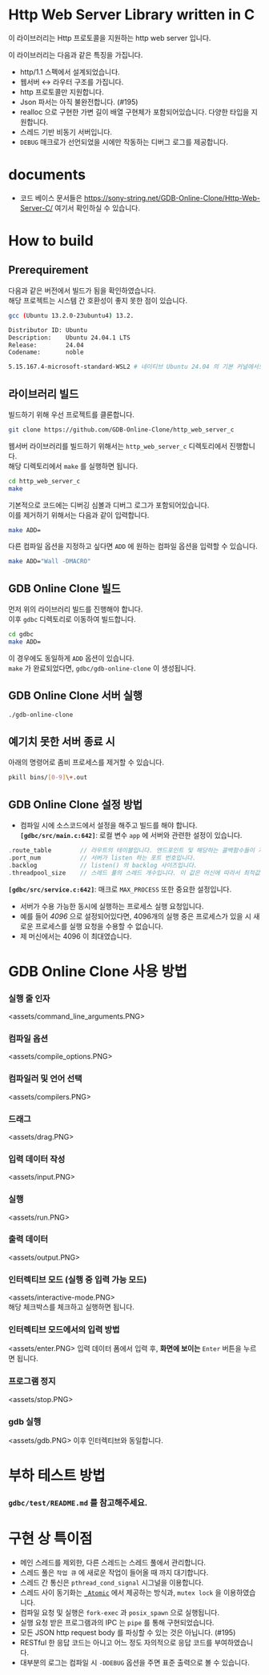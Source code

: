 # Http Web Server Library written in C

이 라이브러리는 Http 프로토콜을 지원하는 http web server 입니다.   
   
이 라이브러리는 다음과 같은 특징을 가집니다.
- http/1.1 스펙에서 설계되었습니다.
- 웹서버 ↔ 라우터 구조를 가집니다.
- http 프로토콜만 지원합니다.
- Json 파서는 아직 불완전합니다. (#195)
- realloc 으로 구현한 가변 길이 배열 구현체가 포함되어있습니다. 다양한 타입을 지원합니다.
- 스레드 기반 비동기 서버입니다.
- `DEBUG` 매크로가 선언되었을 시에만 작동하는 디버그 로그를 제공합니다.

# documents
- 코드 베이스 문서들은 <https://sony-string.net/GDB-Online-Clone/Http-Web-Server-C/> 여기서 확인하실 수 있습니다.

# How to build

## Prerequirement
다음과 같은 버전에서 빌드가 됨을 확인하였습니다.   
해당 프로젝트는 시스템 간 호환성이 좋지 못한 점이 있습니다.
```bash
gcc (Ubuntu 13.2.0-23ubuntu4) 13.2.

Distributor ID: Ubuntu
Description:    Ubuntu 24.04.1 LTS
Release:        24.04
Codename:       noble

5.15.167.4-microsoft-standard-WSL2 # 네이티브 Ubuntu 24.04 의 기본 커널에서도 문제 없을 것으로 생각됩니다
```

## 라이브러리 빌드
빌드하기 위해 우선 프로젝트를 클론합니다.   
```bash
git clone https://github.com/GDB-Online-Clone/http_web_server_c
```
   
웹서버 라이브러리를 빌드하기 위해서는 `http_web_server_c` 디렉토리에서 진행합니다.   
해당 디렉토리에서 `make` 를 실행하면 됩니다.
```bash
cd http_web_server_c
make
```
   
기본적으로 코드에는 디버깅 심볼과 디버그 로그가 포함되어있습니다.   
이를 제거하기 위해서는 다음과 같이 입력합니다.
```bash
make ADD=
```
   
다른 컴파일 옵션을 지정하고 싶다면 `ADD` 에 원하는 컴파일 옵션을 입력할 수 있습니다.
```bash
make ADD="Wall -DMACRO"
```

## GDB Online Clone 빌드
먼저 위의 라이브러리 빌드를 진행해야 합니다.   
이후 `gdbc` 디렉토리로 이동하여 빌드합니다.
```bash
cd gdbc
make ADD=
```
이 경우에도 동일하게 `ADD` 옵션이 있습니다.   
`make` 가 완료되었다면, `gdbc/gdb-online-clone` 이 생성됩니다.

## GDB Online Clone 서버 실행
```bash
./gdb-online-clone
```

## 예기치 못한 서버 종료 시
아래의 명령어로 좀비 프로세스를 제거할 수 있습니다.
```bash
pkill bins/[0-9]\+.out
```

## GDB Online Clone 설정 방법
- 컴파일 시에 소스코드에서 설정을 해주고 빌드를 해야 합니다.
**`[gdbc/src/main.c:642]`**: 로컬 변수 `app` 에 서버와 관련한 설정이 있습니다.
```c
.route_table        // 라우트의 테이블입니다. 엔드포인트 및 해당하는 콜백함수들이 저장되어 있습니다. 
.port_num           // 서버가 listen 하는 포트 번호입니다.
.backlog            // listen() 의 backlog 사이즈입니다.
.threadpool_size    // 스레드 풀의 스레드 개수입니다. 이 값은 머신에 따라서 최적값이 변화할 수 있습니다.
```

**`[gdbc/src/service.c:642]`**: 매크로 `MAX_PROCESS` 또한 중요한 설정입니다.
- 서버가 수용 가능한 동시에 실행하는 프로세스 실행 요청입니다.
- 예를 들어 *4096* 으로 설정되어있다면, 4096개의 실행 중은 프로세스가 있을 시 새로운 프로세스를 실행 요청을 수용할 수 없습니다.
- 제 머신에서는 4096 이 최대였습니다.

# GDB Online Clone 사용 방법 
### 실행 줄 인자
<assets/command_line_arguments.PNG>

### 컴파일 옵션
<assets/compile_options.PNG>

### 컴파일러 및 언어 선택
<assets/compilers.PNG>

### 드래그
<assets/drag.PNG>

### 입력 데이터 작성
<assets/input.PNG>

### 실행
<assets/run.PNG>

### 출력 데이터
<assets/output.PNG>

### 인터렉티브 모드 (실행 중 입력 가능 모드)
<assets/interactive-mode.PNG>   
해당 체크박스를 체크하고 실행하면 됩니다.

### 인터렉티브 모드에서의 입력 방법
<assets/enter.PNG>
입력 데이터 폼에서 입력 후, **화면에 보이는** `Enter` 버튼을 누르면 됩니다.

### 프로그램 정지
<assets/stop.PNG>

### gdb 실행
<assets/gdb.PNG>
이후 인터렉티브와 동일합니다.
   
# 부하 테스트 방법
### `gdbc/test/README.md` 를 참고해주세요.
   
# 구현 상 특이점
- 메인 스레드를 제외한, 다른 스레드는 스레드 풀에서 관리합니다.
- 스레드 풀은 `작업 큐` 에 새로운 작업이 들어올 때 까지 대기합니다.
- 스레드 간 통신은 `pthread_cond_signal` 시그널을 이용합니다.
- 스레드 사이 동기화는 [`_Atomic`](https://en.cppreference.com/w/c/atomic) 에서 제공하는 방식과, `mutex lock` 을 이용하였습니다.
- 컴파일 요청 및 실행은 `fork-exec` 과 `posix_spawn` 으로 실행됩니다.
- 실행 요청 받은 프로그램과의 IPC 는 `pipe` 를 통해 구현되었습니다.
- 모든 JSON http request body 를 파싱할 수 있는 것은 아닙니다. (#195)
- RESTful 한 응답 코드는 아니고 어느 정도 자의적으로 응답 코드를 부여하였습니다.
- 대부분의 로그는 컴파일 시 `-DDEBUG` 옵션을 주면 표준 출력으로 볼 수 있습니다.